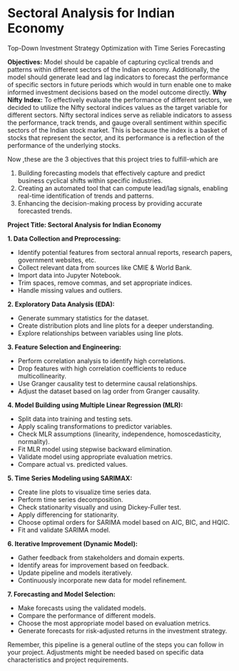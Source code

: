 # Sectoral Analysis for Indian Economy
 Top-Down Investment Strategy Optimization with Time Series Forecasting 

 **Objectives:**
Model should be capable of capturing cyclical trends and patterns within different sectors of the Indian economy. Additionally, the model should generate lead and lag indicators to forecast the performance of specific sectors in future periods which would in turn enable one to make informed investment decisions based on the model outcome directly.
**Why Nifty Index:**
To effectively evaluate the performance of different sectors, we decided to utilize the Nifty sectoral indices values as the target variable for different sectors.
Nifty sectoral indices serve as reliable indicators to assess the performance, track trends, and gauge overall sentiment within specific sectors of the Indian stock market. This is because the index is a basket of stocks that represent the sector, and its performance is a reflection of the performance of the underlying stocks.

Now ,these are the 3 objectives that this project tries to fulfill-which are
1.	Building forecasting models that effectively capture and predict business cyclical shifts within specific industries.
2.	Creating an automated tool that can compute lead/lag signals, enabling real-time identification of trends and patterns.
3.	Enhancing the decision-making process by providing accurate forecasted trends.


**Project Title: Sectoral Analysis for Indian Economy**

**1. Data Collection and Preprocessing:**
- Identify potential features from sectoral annual reports, research papers, government websites, etc.
- Collect relevant data from sources like CMIE & World Bank.
- Import data into Jupyter Notebook.
- Trim spaces, remove commas, and set appropriate indices.
- Handle missing values and outliers.

**2. Exploratory Data Analysis (EDA):**
- Generate summary statistics for the dataset.
- Create distribution plots and line plots for a deeper understanding.
- Explore relationships between variables using line plots.

**3. Feature Selection and Engineering:**
- Perform correlation analysis to identify high correlations.
- Drop features with high correlation coefficients to reduce multicollinearity.
- Use Granger causality test to determine causal relationships.
- Adjust the dataset based on lag order from Granger causality.

**4. Model Building using Multiple Linear Regression (MLR):**
- Split data into training and testing sets.
- Apply scaling transformations to predictor variables.
- Check MLR assumptions (linearity, independence, homoscedasticity, normality).
- Fit MLR model using stepwise backward elimination.
- Validate model using appropriate evaluation metrics.
- Compare actual vs. predicted values.

**5. Time Series Modeling using SARIMAX:**
- Create line plots to visualize time series data.
- Perform time series decomposition.
- Check stationarity visually and using Dickey-Fuller test.
- Apply differencing for stationarity.
- Choose optimal orders for SARIMA model based on AIC, BIC, and HQIC.
- Fit and validate SARIMA model.

**6. Iterative Improvement (Dynamic Model):**
- Gather feedback from stakeholders and domain experts.
- Identify areas for improvement based on feedback.
- Update pipeline and models iteratively.
- Continuously incorporate new data for model refinement.

**7. Forecasting and Model Selection:**
- Make forecasts using the validated models.
- Compare the performance of different models.
- Choose the most appropriate model based on evaluation metrics.
- Generate forecasts for risk-adjusted returns in the investment strategy.

Remember, this pipeline is a general outline of the steps you can follow in your project. Adjustments might be needed based on specific data characteristics and project requirements.
